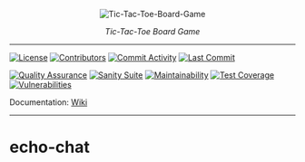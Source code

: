 <p align="center">
  <picture>
    <source srcset="docs/assets/banner-dark.png" media="(prefers-color-scheme: dark)">
    <img alt="Tic-Tac-Toe-Board-Game" src="docs/assets/banner.png">
  </picture>
</p>

<p align="center">
  <em>Tic-Tac-Toe Board Game</em>
</p>

---

[![License](https://img.shields.io/github/license/ShadowXBoss696/Tic-Tac-Toe-Board-Game)](https://github.com/ShadowXBoss696/Tic-Tac-Toe-Board-Game/blob/develop/LICENSE)
[![Contributors](https://img.shields.io/github/contributors/ShadowXBoss696/Tic-Tac-Toe-Board-Game)](https://github.com/ShadowXBoss696/Tic-Tac-Toe-Board-Game/graphs/contributors)
[![Commit Activity](https://img.shields.io/github/commit-activity/m/ShadowXBoss696/Tic-Tac-Toe-Board-Game)](https://github.com/ShadowXBoss696/Tic-Tac-Toe-Board-Game/graphs/commit-activity)
[![Last Commit](https://img.shields.io/github/last-commit/ShadowXBoss696/Tic-Tac-Toe-Board-Game)](https://github.com/ShadowXBoss696/Tic-Tac-Toe-Board-Game/network)

[![Quality Assurance](https://github.com/ShadowXBoss696/Tic-Tac-Toe-Board-Game/actions/workflows/quality-assurance.yml/badge.svg?branch=develop)](https://github.com/ShadowXBoss696/Tic-Tac-Toe-Board-Game/actions/workflows/quality-assurance.yml)
[![Sanity Suite](https://github.com/ShadowXBoss696/Tic-Tac-Toe-Board-Game/actions/workflows/sanity-suite.yml/badge.svg)](https://github.com/ShadowXBoss696/Tic-Tac-Toe-Board-Game/actions/workflows/sanity-suite.yml)
[![Maintainability](https://qlty.sh/badges/852a5cf3-df0a-40be-b6e4-0cbda036f335/maintainability.svg)](https://qlty.sh/gh/ShadowXBoss696/projects/Tic-Tac-Toe-Board-Game)
[![Test Coverage](https://qlty.sh/badges/852a5cf3-df0a-40be-b6e4-0cbda036f335/test_coverage.svg)](https://qlty.sh/gh/ShadowXBoss696/projects/Tic-Tac-Toe-Board-Game)
[![Vulnerabilities](https://snyk.io/test/github/ShadowXBoss696/Tic-Tac-Toe-Board-Game/badge.svg)](https://snyk.io/test/github/ShadowXBoss696/Tic-Tac-Toe-Board-Game)

Documentation: [Wiki](https://github.com/ShadowXBoss696/Tic-Tac-Toe-Board-Game/wiki)

---
# echo-chat
